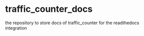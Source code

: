 # traffic_counter_docs
the repository to store docs of traffic_counter for the readthedocs integration
